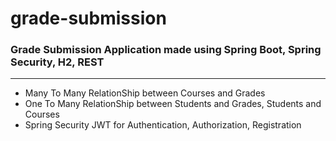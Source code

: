 # grade-submission
<h3>Grade Submission Application made using Spring Boot, Spring Security, H2, REST</h3>

<hr>

<ul>
<li>Many To Many RelationShip between Courses and Grades</li>
<li>One To Many RelationShip  between Students and Grades, Students and Courses</li>
<li>Spring Security JWT for Authentication, Authorization, Registration</li>
</ul>
